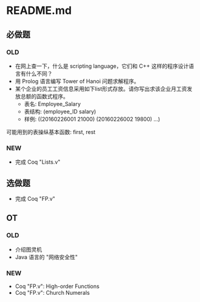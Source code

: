 # README.md

## 必做题 

### OLD
- 在网上查一下，什么是 scripting language，它们和 C++ 这样的程序设计语言有什么不同？
- 用 Prolog 语言编写 Tower of Hanoi 问题求解程序。
- 某个企业的员工工资信息采用如下list形式存放。请你写出求该企业月工资发放总额的函数式程序。
  - 表名: Employee_Salary
  - 表结构: (employee_ID salary)
  - 样例: ((20160226001 21000) (20160226002 19800) ...) 

可能用到的表操纵基本函数: first, rest

### NEW
- 完成 Coq "Lists.v"

## 选做题
- 完成 Coq "FP.v"

## OT

### OLD
- 介绍图灵机
- Java 语言的 "网络安全性"

### NEW
- Coq "FP.v": High-order Functions
- Coq "FP.v": Church Numerals
